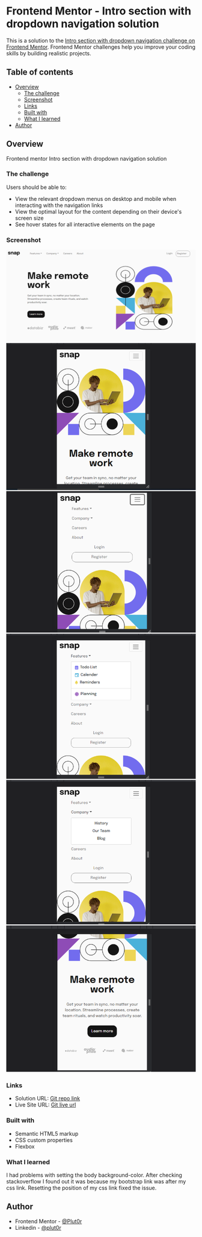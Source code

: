# Frontend Mentor - Intro section with dropdown navigation solution

This is a solution to the [Intro section with dropdown navigation challenge on Frontend Mentor](https://www.frontendmentor.io/challenges/intro-section-with-dropdown-navigation-ryaPetHE5). Frontend Mentor challenges help you improve your coding skills by building realistic projects. 

## Table of contents

- [Overview](#overview)
  - [The challenge](#the-challenge)
  - [Screenshot](#screenshot)
  - [Links](#links)
  - [Built with](#built-with)
  - [What I learned](#what-i-learned)
- [Author](#author)


## Overview

Frontend mentor Intro section with dropdown navigation solution

### The challenge

Users should be able to:

- View the relevant dropdown menus on desktop and mobile when interacting with the navigation links
- View the optimal layout for the content depending on their device's screen size
- See hover states for all interactive elements on the page

### Screenshot

![desktop-preview](./resources/screenshots/desktop-preview-1%20(2).png)
![mobile-preview-1](./resources/screenshots/mobile-preview-1%20(3).png)
![mobile-nav-preview-1](./resources/screenshots/mobile-preview-nav.png)
![mobile-nav-preview-2](./resources/screenshots/mobile-preview-nav-2.png)
![mobile-nav-preview-3](./resources/screenshots/mobile-nav-3.png)
![mobile-preview-2](./resources/screenshots/mobile-preview-2%20(3).png)


### Links

- Solution URL: [Git repo link](https://your-solution-url.com)
- Live Site URL: [Git live url](https://your-live-site-url.com)


### Built with

- Semantic HTML5 markup
- CSS custom properties
- Flexbox


### What I learned

  I had problems with setting the body background-color. After checking stackoverflow I found out it was because my bootstrap link was after my css link. Resetting the position of my css link fixed the issue.


## Author

- Frontend Mentor - [@Plut0r](https://www.frontendmentor.io/profile/Plut0r)
- Linkedin - [@plut0r](www.linkedin.com/in/plut0r)
